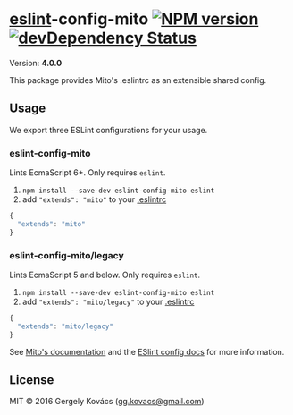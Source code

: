 # [eslint](http://eslint.org)-config-mito [![NPM version][npm-image]][npm-url] [![devDependency Status][daviddm-image]][daviddm-url]
Version: **4.0.0**

This package provides Mito's .eslintrc as an extensible shared config.

## Usage

We export three ESLint configurations for your usage.

### eslint-config-mito

Lints EcmaScript 6+. Only requires `eslint`.

1. `npm install --save-dev eslint-config-mito eslint`
2. add `"extends": "mito"` to your [.eslintrc](http://eslint.org/docs/user-guide/configuring.html#configuration-file-formats)
```js
{
  "extends": "mito"
}
```

### eslint-config-mito/legacy

Lints EcmaScript 5 and below. Only requires `eslint`.

1. `npm install --save-dev eslint-config-mito eslint`
2. add `"extends": "mito/legacy"` to your [.eslintrc](http://eslint.org/docs/user-guide/configuring.html#configuration-file-formats)
```js
{
  "extends": "mito/legacy"
}
```

See [Mito's documentation](https://github.com/ggkovacs/eslint-config-mito/tree/master/docs) and
the [ESlint config docs](http://eslint.org/docs/user-guide/configuring#extending-configuration-files)
for more information.

## License
MIT © 2016 Gergely Kovács (gg.kovacs@gmail.com)

[npm-image]: https://badge.fury.io/js/eslint-config-mito.svg
[npm-url]: https://npmjs.org/package/eslint-config-mito
[daviddm-image]: https://david-dm.org/ggkovacs/eslint-config-mito/dev-status.svg
[daviddm-url]: https://david-dm.org/ggkovacs/eslint-config-mito#info=devDependencies

